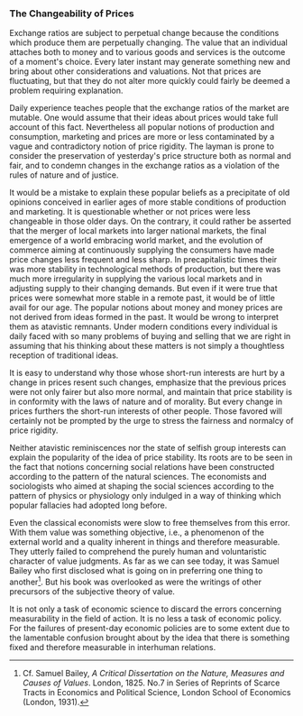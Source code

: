 ### The Changeability of Prices

Exchange ratios are subject to perpetual change because the conditions which produce them are perpetually changing. The value that an individual attaches both to money and to various goods and services is the outcome of a moment's choice. Every later instant may generate something new and bring about other considerations and valuations. Not that prices are fluctuating, but that they do not alter more quickly could fairly be deemed a problem requiring explanation.

Daily experience teaches people that the exchange ratios of the market are mutable. One would assume that their ideas about prices would take full account of this fact. Nevertheless all popular notions of production and consumption, marketing and prices are more or less contaminated by a vague and contradictory notion of price rigidity. The layman is prone to consider the preservation of yesterday's price structure both as normal and fair, and to condemn changes in the exchange ratios as a violation of the rules of nature and of justice.

It would be a mistake to explain these popular beliefs as a precipitate of old opinions conceived in earlier ages of more stable conditions of production and marketing. It is questionable whether or not prices were less changeable in those older days. On the contrary, it could rather be asserted that the merger of local markets into larger national markets, the final emergence of a world embracing world market, and the evolution of commerce aiming at continuously supplying the consumers have made price changes less frequent and less sharp. In precapitalistic times their was more stability in technological methods of production, but there was much more irregularity in supplying the various local markets and in adjusting supply to their changing demands. But even if it were true that prices were somewhat more stable in a remote past, it would be of little avail for our age. The popular notions about money and money prices are not derived from ideas formed in the past. It would be wrong to interpret them as atavistic remnants. Under modern conditions every individual is daily faced with so many problems of buying and selling that we are right in assuming that his thinking about these matters is not simply a thoughtless reception of traditional ideas.

It is easy to understand why those whose short-run interests are hurt by a change in prices resent such changes, emphasize that the previous prices were not only fairer but also more normal, and maintain that price stability is in conformity with the laws of nature and of morality. But every change in prices furthers the short-run interests of other people. Those favored will certainly not be prompted by the urge to stress the fairness and normalcy of price rigidity.

Neither atavistic reminiscences nor the state of selfish group interests can explain the popularity of the idea of price stability. Its roots are to be seen in the fact that notions concerning social relations have been constructed according to the pattern of the natural sciences. The economists and sociologists who aimed at shaping the social sciences according to the pattern of physics or physiology only indulged in a way of thinking which popular fallacies had adopted long before.

Even the classical economists were slow to free themselves from this error. With them value was something objective, i.e., a phenomenon of the external world and a quality inherent in things and therefore measurable. They utterly failed to comprehend the purely human and voluntaristic character of value judgments. As far as we can see today, it was Samuel Bailey who first disclosed what is going on in preferring one thing to another[^1]. But his book was overlooked as were the writings of other precursors of the subjective theory of value.

It is not only a task of economic science to discard the errors concerning measurability in the field of action. It is no less a task of economic policy. For the failures of present-day economic policies are to some extent due to the lamentable confusion brought about by the idea that there is something fixed and therefore measurable in interhuman relations.


[^1]: Cf. Samuel Bailey, *A Critical Dissertation on the Nature, Measures and Causes of Values*. London, 1825. No.7 in Series of Reprints of Scarce Tracts in Economics and Political Science, London School of Economics (London, 1931).
